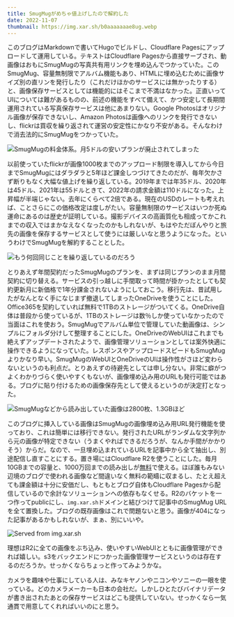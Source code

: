 ```yaml
---
title: SmugMugがめちゃ値上げしたので解約した
date: 2022-11-07
thumbnail: https://img.xar.sh/b0aaaaaaae8ug.webp
---
```


このブログはMarkdownで書いてHugoでビルドし、Cloudflare Pagesにアップロードして運用している。テキストはCloudflare Pagesから直接サーブされ、動画像はおもにSmugMugの写真共有用リンクを埋め込んでつかっていた。このSmugMug、容量無制限でアルバム機能もあり、HTMLに埋め込むために画像サイズ別の直リンを発行したり（これだけほかのサービスには無かったりする）と、画像保存サービスとしては機能的にはそこまで不満はなかった。正直いってUIについては難があるものの、前述の機能をすべて備えて、かつ安定して長期間運用されている写真保存サービスは他にあまりない。Google Photosはオリジナル画像が保存できないし、Amazon Photosは画像へのリンクを発行できないし、flickrは買収を繰り返されて運営の安定性にかなり不安がある。そんなわけで消去法的にSmugMugをつかっていた。

![SmugMugの料金体系。月5ドルの安いプランが廃止されてしまった](https://img.xar.sh/b0aaaaaaae8ug.webp)

以前使っていたflickrが画像1000枚までのアップロード制限を導入してから今日までSmugMugにはダラダラと5年ほど課金しつづけてきたのだが、毎年欠かさず断りもなく大幅な値上げを繰り返している。2019年までは年35ドル、2020年は45ドル、2021年は55ドルときて、2022年の請求金額は110ドルになった。上昇幅が半端じゃない。去年にくらべて2倍である。現在のUSDのレートも考えれば、ことさらにこの価格改定は度しがたい。容量無制限のサービスはいつか死ぬ運命にあるのは歴史が証明している。撮影デバイスの高画質化も相成ってかこれまでの収入ではまかなえなくなったのかもしれないが、もはやただぼんやりと旅先の画像を保存するサービスとして使うには厳しいなと思うようになった。というわけでSmugMugを解約することとした。

![もう何回同じことを繰り返しているのだろう](https://img.xar.sh/b0aaaaaaae8va.webp)

とりあえず年間契約だったSmugMugのプランを、まずは同じプランのまま月間契約に切り替える。サービスの引っ越しに手間取って時間が掛かったとしても契約更新月に新価格で1年分課金されないようにしておこう。移行先は、昔試用したがなんとなく手になじまず撤退してしまったOneDriveを使うことにした。Office365を契約していれば無料で1TBのストレージがついてくる。OneDrive自体は普段から使っているが、1TBのストレージは数％しか使っていなかったので当面はこれを使おう。SmugMugでアルバム単位で管理していた動画像は、シンプルにフォルダ分けして整理することにした。OneDriveのWebUIはこれまでも絶えずアップデートされたようで、画像管理ソリューションとしては案外快適に操作できるようになっていた。レスポンスやアップロードスピードもSmugMugよりかなり早い。SmugMugのWebUIとOneDriveのUIは操作性がさほど変わらないというのも利点だ。とりあえずの待避先としては申し分ない。非常に癖がつよくわかりづらく使いやすくもないが、画像埋め込み用のURLも発行可能ではある。ブログに貼り付けるための画像保存先として使えるというのが決定打となった。

![SmugMugなどから読み出していた画像は2800枚、1.3GBほど](https://img.xar.sh/b0aaaaaaae8uw.webp)

このブログに挿入している画像はSmugMugの画像埋め込み用URL発行機能を使っており、これは簡単には移行できない。発行されたURLがランダムな文字列から元の画像が特定できない（うまくやればできるだろうが、なんか手間がかかりそう）からだ。なので、一旦埋め込まれているURLを記事中から全て抽出し、別途配信し直すことにする。置き場にはCloudflare R2を使うことにした。毎月10GBまでの容量と、1000万回までの読み出しが[無料](https://developers.cloudflare.com/r2/platform/pricing/)で使える。ほぼ誰もみない辺境のブログで使われる画像など間違いなく無料の範疇に収まるし、たとえ超えても課金額は十分に安価だし、もともとブログ自体もCloudflare Pagesから配信しているので余計なソリューションへの依存もなくせる。R2のバケットを一つ作ってpublicにし、`img.xar.sh`ドメインと結びつけて記事中のSmugMug URLを全て置換した。ブログの既存画像はこれで問題ないと思う。画像が404になった記事があるかもしれないが、まぁ、別にいいや。

![Served from img.xar.sh](https://img.xar.sh/11753047173_ab66b7564d_h.jpg)

理想はR2に全ての画像をぶち込み、使いやすいWebUIとともに画像管理ができれば嬉しい。s3をバックエンドにつかった画像管理サービスというのは存在するのだろうか。せっかくならちょっと作ってみようかな。

カメラを趣味や仕事にしている人は、みなキヤノンやニコンやソニーの一眼を使っている。どのカメラメーカーも日本の会社だ。しかしひとたびバイナリデータが書き出されたあとの保存サービスはどこも提供していない。せっかくなら一気通貫で用意してくれればいいのにと思う。
